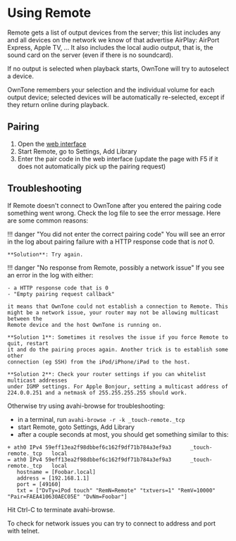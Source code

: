 # Using Remote

Remote gets a list of output devices from the server; this list includes any
and all devices on the network we know of that advertise AirPlay: AirPort
Express, Apple TV, ... It also includes the local audio output, that is, the
sound card on the server (even if there is no soundcard).

If no output is selected when playback starts, OwnTone will try to
autoselect a device.

OwnTone remembers your selection and the individual volume for each
output device; selected devices will be automatically re-selected, except if
they return online during playback.

## Pairing

1. Open the [web interface](http://owntone.local:3689)
2. Start Remote, go to Settings, Add Library
3. Enter the pair code in the web interface (update the page with F5 if it does
   not automatically pick up the pairing request)

## Troubleshooting

If Remote doesn't connect to OwnTone after you entered the pairing code
something went wrong. Check the log file to see the error message. Here are
some common reasons:

!!! danger "You did not enter the correct pairing code"
    You will see an error in the log about pairing failure with a HTTP response code
    that is _not_ 0.

    **Solution**: Try again.

!!! danger "No response from Remote, possibly a network issue"
    If you see an error in the log with either:

    - a HTTP response code that is 0
    - "Empty pairing request callback"

    it means that OwnTone could not establish a connection to Remote. This
    might be a network issue, your router may not be allowing multicast between the
    Remote device and the host OwnTone is running on.

    **Solution 1**: Sometimes it resolves the issue if you force Remote to quit, restart
    it and do the pairing proces again. Another trick is to establish some other
    connection (eg SSH) from the iPod/iPhone/iPad to the host.

    **Solution 2**: Check your router settings if you can whitelist multicast addresses
    under IGMP settings. For Apple Bonjour, setting a multicast address of
    224.0.0.251 and a netmask of 255.255.255.255 should work.

Otherwise try using avahi-browse for troubleshooting:

- in a terminal, run `avahi-browse -r -k _touch-remote._tcp`
- start Remote, goto Settings, Add Library
- after a couple seconds at most, you should get something similar to this:

```
+ ath0 IPv4 59eff13ea2f98dbbef6c162f9df71b784a3ef9a3      _touch-remote._tcp   local
= ath0 IPv4 59eff13ea2f98dbbef6c162f9df71b784a3ef9a3      _touch-remote._tcp   local
   hostname = [Foobar.local]
   address = [192.168.1.1]
   port = [49160]
   txt = ["DvTy=iPod touch" "RemN=Remote" "txtvers=1" "RemV=10000" "Pair=FAEA410630AEC05E" "DvNm=Foobar"]
```

Hit Ctrl-C to terminate avahi-browse.

To check for network issues you can try to connect to address and port with
telnet.
